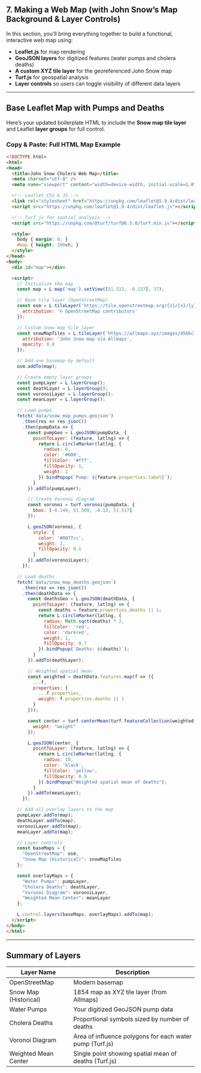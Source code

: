 ## 7. Making a Web Map (with John Snow’s Map Background & Layer Controls)

In this section, you'll bring everything together to build a functional, interactive web map using:

* **Leaflet.js** for map rendering
* **GeoJSON layers** for digitized features (water pumps and cholera deaths)
* **A custom XYZ tile layer** for the georeferenced John Snow map
* **Turf.js** for geospatial analysis
* **Layer controls** so users can toggle visibility of different data layers

---

## Base Leaflet Map with Pumps and Deaths

Here’s your updated boilerplate HTML to include the **Snow map tile layer** and Leaflet **layer groups** for full control.

### Copy & Paste: Full HTML Map Example

```html
<!DOCTYPE html>
<html>
<head>
  <title>John Snow Cholera Web Map</title>
  <meta charset="utf-8" />
  <meta name="viewport" content="width=device-width, initial-scale=1.0">

  <!-- Leaflet CSS & JS -->
  <link rel="stylesheet" href="https://unpkg.com/leaflet@1.9.4/dist/leaflet.css" />
  <script src="https://unpkg.com/leaflet@1.9.4/dist/leaflet.js"></script>

  <!-- Turf.js for spatial analysis -->
  <script src="https://unpkg.com/@turf/turf@6.5.0/turf.min.js"></script>

  <style>
    body { margin: 0; }
    #map { height: 100vh; }
  </style>
</head>
<body>
  <div id="map"></div>

  <script>
    // Initialize the map
    const map = L.map('map').setView([51.513, -0.137], 17);

    // Base tile layer (OpenStreetMap)
    const osm = L.tileLayer('https://tile.openstreetmap.org/{z}/{x}/{y}.png', {
      attribution: '© OpenStreetMap contributors'
    });

    // Custom Snow map tile layer
    const snowMapTiles = L.tileLayer('https://allmaps.xyz/images/45bbc7ea6e45e5c9/{z}/{x}/{y}.png', {
      attribution: 'John Snow map via Allmaps',
      opacity: 0.8
    });

    // Add one basemap by default
    osm.addTo(map);

    // Create empty layer groups
    const pumpLayer = L.layerGroup();
    const deathLayer = L.layerGroup();
    const voronoiLayer = L.layerGroup();
    const meanLayer = L.layerGroup();

    // Load pumps
    fetch('data/snow_map_pumps.geojson')
      .then(res => res.json())
      .then(pumpData => {
        const pumpGeo = L.geoJSON(pumpData, {
          pointToLayer: (feature, latlng) => {
            return L.circleMarker(latlng, {
              radius: 6,
              color: '#000',
              fillColor: '#fff',
              fillOpacity: 1,
              weight: 2
            }).bindPopup(`Pump: ${feature.properties.label}`);
          }
        }).addTo(pumpLayer);

        // Create Voronoi diagram
        const voronoi = turf.voronoi(pumpData, {
          bbox: [-0.144, 51.509, -0.13, 51.517]
        });

        L.geoJSON(voronoi, {
          style: {
            color: '#0077cc',
            weight: 1,
            fillOpacity: 0.1
          }
        }).addTo(voronoiLayer);
      });

    // Load deaths
    fetch('data/snow_map_deaths.geojson')
      .then(res => res.json())
      .then(deathData => {
        const deathsGeo = L.geoJSON(deathData, {
          pointToLayer: (feature, latlng) => {
            const deaths = feature.properties.deaths || 1;
            return L.circleMarker(latlng, {
              radius: Math.sqrt(deaths) * 2,
              fillColor: 'red',
              color: 'darkred',
              weight: 1,
              fillOpacity: 0.7
            }).bindPopup(`Deaths: ${deaths}`);
          }
        }).addTo(deathLayer);

        // Weighted spatial mean
        const weighted = deathData.features.map(f => ({
          ...f,
          properties: {
            ...f.properties,
            weight: f.properties.deaths || 1
          }
        }));

        const center = turf.centerMean(turf.featureCollection(weighted), {
          weight: "weight"
        });

        L.geoJSON(center, {
          pointToLayer: (feature, latlng) => {
            return L.circleMarker(latlng, {
              radius: 10,
              color: 'black',
              fillColor: 'yellow',
              fillOpacity: 0.9
            }).bindPopup("Weighted spatial mean of deaths");
          }
        }).addTo(meanLayer);
      });

    // Add all overlay layers to the map
    pumpLayer.addTo(map);
    deathLayer.addTo(map);
    voronoiLayer.addTo(map);
    meanLayer.addTo(map);

    // Layer controls
    const baseMaps = {
      "OpenStreetMap": osm,
      "Snow Map (Historical)": snowMapTiles
    };

    const overlayMaps = {
      "Water Pumps": pumpLayer,
      "Cholera Deaths": deathLayer,
      "Voronoi Diagram": voronoiLayer,
      "Weighted Mean Center": meanLayer
    };

    L.control.layers(baseMaps, overlayMaps).addTo(map);
  </script>
</body>
</html>
```

---

## Summary of Layers


| Layer Name            | Description                                              |
| ----------------------- | ---------------------------------------------------------- |
| OpenStreetMap         | Modern basemap                                           |
| Snow Map (Historical) | 1854 map as XYZ tile layer (from Allmaps)                |
| Water Pumps           | Your digitized GeoJSON pump data                         |
| Cholera Deaths        | Proportional symbols sized by number of deaths           |
| Voronoi Diagram       | Area of influence polygons for each water pump (Turf.js) |
| Weighted Mean Center  | Single point showing spatial mean of deaths (Turf.js)    |
